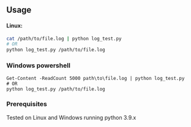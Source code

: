 ## Usage

#### Linux:
```bash
cat /path/to/file.log | python log_test.py
# OR
python log_test.py /path/to/file.log
```

### Windows powershell
```
Get-Content -ReadCount 5000 path\to\file.log | python log_test.py
# OR
python log_test.py /path/to/file.log
```

### Prerequisites
Tested on Linux and Windows running python 3.9.x








